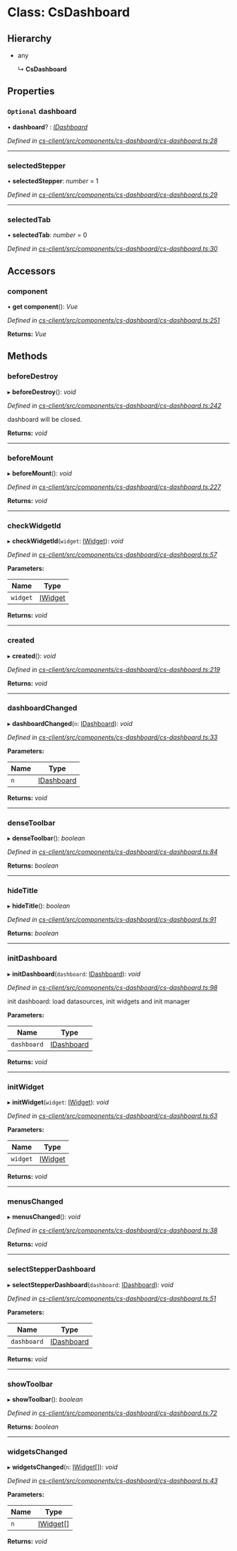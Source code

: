 # Class: CsDashboard

## Hierarchy

* any

  ↳ **CsDashboard**

## Properties

### `Optional` dashboard

• **dashboard**? : *[IDashboard](../interfaces/_cs_core_src_dashboard_dashboard_.idashboard.md)*

*Defined in [cs-client/src/components/cs-dashboard/cs-dashboard.ts:28](https://github.com/TNOCS/csnext/blob/ec6e73e4/packages/cs-client/src/components/cs-dashboard/cs-dashboard.ts#L28)*

___

###  selectedStepper

• **selectedStepper**: *number* = 1

*Defined in [cs-client/src/components/cs-dashboard/cs-dashboard.ts:29](https://github.com/TNOCS/csnext/blob/ec6e73e4/packages/cs-client/src/components/cs-dashboard/cs-dashboard.ts#L29)*

___

###  selectedTab

• **selectedTab**: *number* = 0

*Defined in [cs-client/src/components/cs-dashboard/cs-dashboard.ts:30](https://github.com/TNOCS/csnext/blob/ec6e73e4/packages/cs-client/src/components/cs-dashboard/cs-dashboard.ts#L30)*

## Accessors

###  component

• **get component**(): *Vue*

*Defined in [cs-client/src/components/cs-dashboard/cs-dashboard.ts:251](https://github.com/TNOCS/csnext/blob/ec6e73e4/packages/cs-client/src/components/cs-dashboard/cs-dashboard.ts#L251)*

**Returns:** *Vue*

## Methods

###  beforeDestroy

▸ **beforeDestroy**(): *void*

*Defined in [cs-client/src/components/cs-dashboard/cs-dashboard.ts:242](https://github.com/TNOCS/csnext/blob/ec6e73e4/packages/cs-client/src/components/cs-dashboard/cs-dashboard.ts#L242)*

dashboard will be closed.

**Returns:** *void*

___

###  beforeMount

▸ **beforeMount**(): *void*

*Defined in [cs-client/src/components/cs-dashboard/cs-dashboard.ts:227](https://github.com/TNOCS/csnext/blob/ec6e73e4/packages/cs-client/src/components/cs-dashboard/cs-dashboard.ts#L227)*

**Returns:** *void*

___

###  checkWidgetId

▸ **checkWidgetId**(`widget`: [IWidget](../interfaces/_cs_core_src_widget_widget_.iwidget.md)): *void*

*Defined in [cs-client/src/components/cs-dashboard/cs-dashboard.ts:57](https://github.com/TNOCS/csnext/blob/ec6e73e4/packages/cs-client/src/components/cs-dashboard/cs-dashboard.ts#L57)*

**Parameters:**

Name | Type |
------ | ------ |
`widget` | [IWidget](../interfaces/_cs_core_src_widget_widget_.iwidget.md) |

**Returns:** *void*

___

###  created

▸ **created**(): *void*

*Defined in [cs-client/src/components/cs-dashboard/cs-dashboard.ts:219](https://github.com/TNOCS/csnext/blob/ec6e73e4/packages/cs-client/src/components/cs-dashboard/cs-dashboard.ts#L219)*

**Returns:** *void*

___

###  dashboardChanged

▸ **dashboardChanged**(`n`: [IDashboard](../interfaces/_cs_core_src_dashboard_dashboard_.idashboard.md)): *void*

*Defined in [cs-client/src/components/cs-dashboard/cs-dashboard.ts:33](https://github.com/TNOCS/csnext/blob/ec6e73e4/packages/cs-client/src/components/cs-dashboard/cs-dashboard.ts#L33)*

**Parameters:**

Name | Type |
------ | ------ |
`n` | [IDashboard](../interfaces/_cs_core_src_dashboard_dashboard_.idashboard.md) |

**Returns:** *void*

___

###  denseToolbar

▸ **denseToolbar**(): *boolean*

*Defined in [cs-client/src/components/cs-dashboard/cs-dashboard.ts:84](https://github.com/TNOCS/csnext/blob/ec6e73e4/packages/cs-client/src/components/cs-dashboard/cs-dashboard.ts#L84)*

**Returns:** *boolean*

___

###  hideTitle

▸ **hideTitle**(): *boolean*

*Defined in [cs-client/src/components/cs-dashboard/cs-dashboard.ts:91](https://github.com/TNOCS/csnext/blob/ec6e73e4/packages/cs-client/src/components/cs-dashboard/cs-dashboard.ts#L91)*

**Returns:** *boolean*

___

###  initDashboard

▸ **initDashboard**(`dashboard`: [IDashboard](../interfaces/_cs_core_src_dashboard_dashboard_.idashboard.md)): *void*

*Defined in [cs-client/src/components/cs-dashboard/cs-dashboard.ts:98](https://github.com/TNOCS/csnext/blob/ec6e73e4/packages/cs-client/src/components/cs-dashboard/cs-dashboard.ts#L98)*

init dashboard: load datasources, init widgets and init manager

**Parameters:**

Name | Type |
------ | ------ |
`dashboard` | [IDashboard](../interfaces/_cs_core_src_dashboard_dashboard_.idashboard.md) |

**Returns:** *void*

___

###  initWidget

▸ **initWidget**(`widget`: [IWidget](../interfaces/_cs_core_src_widget_widget_.iwidget.md)): *void*

*Defined in [cs-client/src/components/cs-dashboard/cs-dashboard.ts:63](https://github.com/TNOCS/csnext/blob/ec6e73e4/packages/cs-client/src/components/cs-dashboard/cs-dashboard.ts#L63)*

**Parameters:**

Name | Type |
------ | ------ |
`widget` | [IWidget](../interfaces/_cs_core_src_widget_widget_.iwidget.md) |

**Returns:** *void*

___

###  menusChanged

▸ **menusChanged**(): *void*

*Defined in [cs-client/src/components/cs-dashboard/cs-dashboard.ts:38](https://github.com/TNOCS/csnext/blob/ec6e73e4/packages/cs-client/src/components/cs-dashboard/cs-dashboard.ts#L38)*

**Returns:** *void*

___

###  selectStepperDashboard

▸ **selectStepperDashboard**(`dashboard`: [IDashboard](../interfaces/_cs_core_src_dashboard_dashboard_.idashboard.md)): *void*

*Defined in [cs-client/src/components/cs-dashboard/cs-dashboard.ts:51](https://github.com/TNOCS/csnext/blob/ec6e73e4/packages/cs-client/src/components/cs-dashboard/cs-dashboard.ts#L51)*

**Parameters:**

Name | Type |
------ | ------ |
`dashboard` | [IDashboard](../interfaces/_cs_core_src_dashboard_dashboard_.idashboard.md) |

**Returns:** *void*

___

###  showToolbar

▸ **showToolbar**(): *boolean*

*Defined in [cs-client/src/components/cs-dashboard/cs-dashboard.ts:72](https://github.com/TNOCS/csnext/blob/ec6e73e4/packages/cs-client/src/components/cs-dashboard/cs-dashboard.ts#L72)*

**Returns:** *boolean*

___

###  widgetsChanged

▸ **widgetsChanged**(`n`: [IWidget](../interfaces/_cs_core_src_widget_widget_.iwidget.md)[]): *void*

*Defined in [cs-client/src/components/cs-dashboard/cs-dashboard.ts:43](https://github.com/TNOCS/csnext/blob/ec6e73e4/packages/cs-client/src/components/cs-dashboard/cs-dashboard.ts#L43)*

**Parameters:**

Name | Type |
------ | ------ |
`n` | [IWidget](../interfaces/_cs_core_src_widget_widget_.iwidget.md)[] |

**Returns:** *void*
